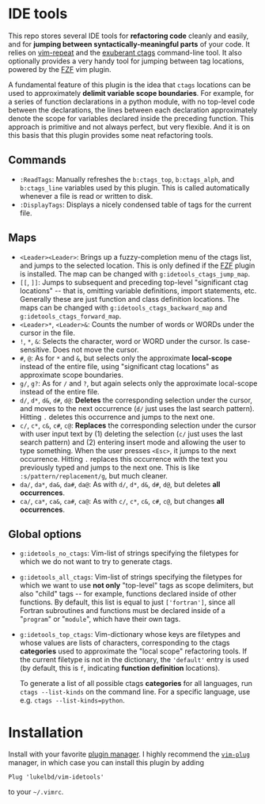 # IDE tools
This repo stores several IDE tools for **refactoring code**
cleanly and easily, and for **jumping between syntactically-meaningful parts**
of your code.
It relies on [vim-repeat](https://github.com/tpope/vim-repeat) and the [exuberant ctags](http://ctags.sourceforge.net/) command-line tool. It also optionally provides a very handy tool for jumping between tag locations, powered by the [FZF](https://github.com/junegunn/fzf) vim plugin.

A fundamental feature of this plugin is the idea that `ctags` locations can
be used to approximately **delimit variable scope boundaries**.
For example, for a series of function declarations in a python module, with
no top-level code between the declarations, the lines between each
declaration approximately denote the scope for variables declared
inside the preceding function.
This approach is primitive and not always perfect, but
very flexible.
And it is on this basis that
this plugin provides some neat refactoring tools.

## Commands
* `:ReadTags`: Manually refreshes the `b:ctags_top`, `b:ctags_alph`, and `b:ctags_line` variables used by this plugin. This is called automatically whenever a file is read or written to disk.
* `:DisplayTags`: Displays a nicely condensed table of tags for the current file.

## Maps
* `<Leader><Leader>`: Brings up a fuzzy-completion menu of the ctags list, and jumps to the selected location. This is only defined if the [FZF](https://github.com/junegunn/fzf) plugin is installed. The map can be changed with `g:idetools_ctags_jump_map`.
* `[[`, `]]`: Jumps to subsequent and preceding top-level "significant ctag locations" -- that is, omitting variable definitions, import statements, etc. Generally these are just function and class definition locations. The maps can be changed with `g:idetools_ctags_backward_map` and `g:idetools_ctags_forward_map`.
* `<Leader>*`, `<Leader>&`: Counts the number of words or WORDs under the cursor in the file.
* `!`, `*`, `&`: Selects the character, word or WORD under the cursor. Is case-sensitive. Does not move the cursor.
* `#`, `@`: As for `*` and `&`, but selects only the approximate **local-scope**
  instead of the entire file, using "significant ctag locations" as
  approximate scope boundaries.
* `g/`, `g?`: As for `/` and `?`, but again selects only the approximate local-scope
  instead of the entire file.
* `d/`, `d*`, `d&`, `d#`, `d@`: **Deletes** the corresponding selection under the cursor,
  and moves to the next occurrence (`d/` just uses the last search pattern).
  Hitting `.` deletes this occurrence and jumps to the next one.
* `c/`, `c*`, `c&`, `c#`, `c@`: **Replaces** the corresponding selection under the cursor
  with user input text by (1) deleting the selection (`c/` just uses the last search pattern) and (2) entering insert mode
  and allowing the user to type something.
  When the user presses `<Esc>`, it jumps to the next
  occurrence.
  Hitting `.` replaces this occurrence with the text you previously
  typed and jumps to the next one. This is like `:s/pattern/replacement/g`, but much cleaner.
* `da/`, `da*`, `da&`, `da#`, `da@`: As with `d/`, `d*`, `d&`, `d#`, `d@`, but
  deletes **all occurrences**.
* `ca/`, `ca*`, `ca&`, `ca#`, `ca@`: As with `c/`, `c*`, `c&`, `c#`, `c@`, but
  changes **all occurrences**.

## Global options
* `g:idetools_no_ctags`: Vim-list of strings specifying the
  filetypes for which we do not want to try to generate ctags.
* `g:idetools_all_ctags`: Vim-list of strings specifying the
  filetypes for which we want to use **not only** "top-level"
  tags as scope delimiters, but also "child" tags -- for example, functions
  declared inside of other functions. By default, this list is equal
  to just `['fortran']`, since all Fortran subroutines and functions
  must be declared inside of a "`program`" or "`module`", which have their own tags.
* `g:idetools_top_ctags`: Vim-dictionary whose keys are
  filetypes and whose values are lists of characters, corresponding to the ctags
  **categories** used to approximate the "local scope" refactoring tools.
  If the current filetype is not in the dictionary,
  the `'default'` entry is used (by default, this is `f`, indicating
  **function definition** locations).
  
  To generate a list of all possible ctags **categories** for all languages, run
  `ctags --list-kinds` on the command line. For a specific language, use
  e.g. `ctags --list-kinds=python`.


# Installation
Install with your favorite [plugin manager](https://vi.stackexchange.com/questions/388/what-is-the-difference-between-the-vim-plugin-managers).
I highly recommend the [`vim-plug`](https://github.com/junegunn/vim-plug) manager,
in which case you can install this plugin by adding
```
Plug 'lukelbd/vim-idetools'
```
to your `~/.vimrc`.

